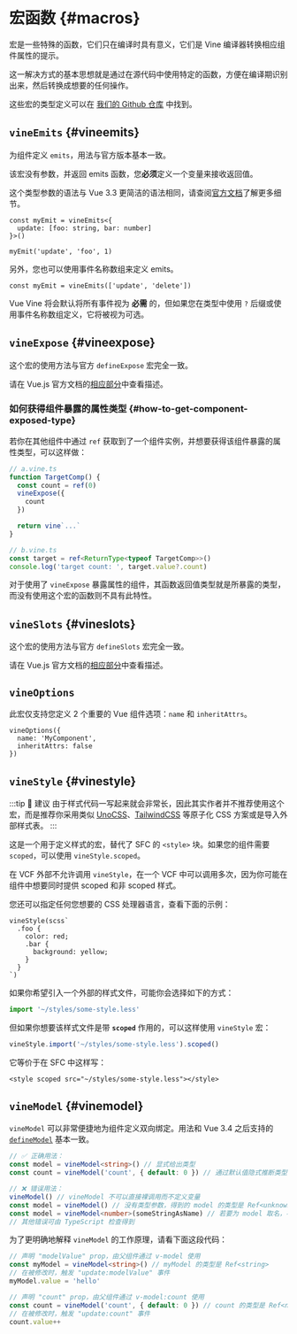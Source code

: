 # 宏函数 {#macros}

宏是一些特殊的函数，它们只在编译时具有意义，它们是 Vine 编译器转换相应组件属性的提示。

这一解决方式的基本思想就是通过在源代码中使用特定的函数，方便在编译期识别出来，然后转换成想要的任何操作。

这些宏的类型定义可以在 [我们的 Github 仓库](https://github.com/vue-vine/vue-vine/blob/main/packages/vue-vine/types/macros.d.ts) 中找到。

## `vineEmits` {#vineemits}

为组件定义 `emits`，用法与官方版本基本一致。

该宏没有参数，并返回 emits 函数，您**必须**定义一个变量来接收返回值。

这个类型参数的语法与 Vue 3.3 更简洁的语法相同，请查阅[官方文档](https://vuejs.org/api/sfc-script-setup.html#defineprops-defineemits)了解更多细节。

```vue-vine
const myEmit = vineEmits<{
  update: [foo: string, bar: number]
}>()

myEmit('update', 'foo', 1)
```

另外，您也可以使用事件名称数组来定义 emits。

```vue-vine
const myEmit = vineEmits(['update', 'delete'])
```

Vue Vine 将会默认将所有事件视为 **必需** 的，但如果您在类型中使用 `?` 后缀或使用事件名称数组定义，它将被视为可选。
## `vineExpose` {#vineexpose}

这个宏的使用方法与官方 `defineExpose` 宏完全一致。

请在 Vue.js 官方文档的[相应部分](https://cn.vuejs.org/api/sfc-script-setup.html#defineexpose)中查看描述。

### 如何获得组件暴露的属性类型 {#how-to-get-component-exposed-type}

若你在其他组件中通过 `ref` 获取到了一个组件实例，并想要获得该组件暴露的属性类型，可以这样做：

```ts
// a.vine.ts
function TargetComp() {
  const count = ref(0)
  vineExpose({
    count
  })

  return vine`...`
}

// b.vine.ts
const target = ref<ReturnType<typeof TargetComp>>()
console.log('target count: ', target.value?.count)
```

对于使用了 `vineExpose` 暴露属性的组件，其函数返回值类型就是所暴露的类型，而没有使用这个宏的函数则不具有此特性。


## `vineSlots` {#vineslots}

这个宏的使用方法与官方 `defineSlots` 宏完全一致。

请在 Vue.js 官方文档的[相应部分](https://cn.vuejs.org/api/sfc-script-setup.html#defineslots)中查看描述。

## `vineOptions`

此宏仅支持您定义 2 个重要的 Vue 组件选项：`name` 和 `inheritAttrs`。

```vue-vine
vineOptions({
  name: 'MyComponent',
  inheritAttrs: false
})
```

## `vineStyle` {#vinestyle}

:::tip 🧩 建议
由于样式代码一写起来就会非常长，因此其实作者并不推荐使用这个宏，而是推荐你采用类似 [UnoCSS](https://unocss.dev)、[TailwindCSS](https://tailwindcss.com) 等原子化 CSS 方案或是导入外部样式表。
:::

这是一个用于定义样式的宏，替代了 SFC 的 `<style>` 块。如果您的组件需要 `scoped`，可以使用 `vineStyle.scoped`。

在 VCF 外部不允许调用 `vineStyle`，在一个 VCF 中可以调用多次，因为你可能在组件中想要同时提供 scoped 和非 scoped 样式。

您还可以指定任何您想要的 CSS 处理器语言，查看下面的示例：

```vue-vine
vineStyle(scss`
  .foo {
    color: red;
    .bar {
      background: yellow;
    }
  }
`)
```

如果你希望引入一个外部的样式文件，可能你会选择如下的方式：

```ts
import '~/styles/some-style.less'
```

但如果你想要该样式文件是带 **`scoped`** 作用的，可以这样使用 `vineStyle` 宏：

```ts
vineStyle.import('~/styles/some-style.less').scoped()
```

它等价于在 SFC 中这样写：

```vue
<style scoped src="~/styles/some-style.less"></style>
```

## `vineModel` {#vinemodel}

`vineModel` 可以非常便捷地为组件定义双向绑定。用法和 Vue 3.4 之后支持的 [`defineModel`](https://cn.vuejs.org/api/sfc-script-setup.html#definemodel) 基本一致。

```ts
// ✅ 正确用法：
const model = vineModel<string>() // 显式给出类型
const count = vineModel('count', { default: 0 }) // 通过默认值隐式推断类型

// ❌ 错误用法：
vineModel() // vineModel 不可以直接裸调用而不定义变量
const model = vineModel() // 没有类型参数，得到的 model 的类型是 Ref<unknown>
const model = vineModel<number>(someStringAsName) // 若要为 model 取名，不可以使用变量而必须是字符串字面量
// 其他错误可由 TypeScript 检查得到
```

为了更明确地解释 `vineModel` 的工作原理，请看下面这段代码：

```ts
// 声明 "modelValue" prop，由父组件通过 v-model 使用
const myModel = vineModel<string>() // myModel 的类型是 Ref<string>
// 在被修改时，触发 "update:modelValue" 事件
myModel.value = 'hello'

// 声明 "count" prop，由父组件通过 v-model:count 使用
const count = vineModel('count', { default: 0 }) // count 的类型是 Ref<number>
// 在被修改时，触发 "update:count" 事件
count.value++
```
